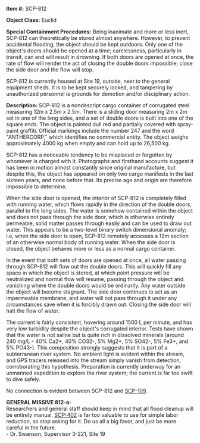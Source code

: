 **Item #:** SCP-812

**Object Class:** Euclid

**Special Containment Procedures:** Being inanimate and more or less inert, SCP-812 can theoretically be stored almost anywhere. However, to prevent accidental flooding, the object should be kept outdoors. Only one of the object's doors should be opened at a time; carelessness, particularly in transit, can and will result in drowning. If both doors are opened at once, the rate of flow will render the act of closing the double doors impossible; close the side door and the flow will stop.

SCP-812 is currently housed at Site 19, outside, next to the general equipment sheds. It is to be kept securely locked, and tampering by unauthorized personnel is grounds for demotion and/or disciplinary action.

**Description:** SCP-812 is a nondescript cargo container of corrugated steel measuring 12m x 2.5m x 2.5m. There is a sliding door measuring 2m x 2m set in one of the long sides, and a set of double doors is built into one of the square ends. The object is painted dull red and partially covered with spray-paint graffiti. Official markings include the number 247 and the word "ANTHERCORP," which identifies no commercial entity. The object weighs approximately 4000 kg when empty and can hold up to 26,500 kg.

SCP-812 has a noticeable tendency to be misplaced or forgotten by whomever is charged with it. Photographs and firsthand accounts suggest it has been in motion almost constantly since original manufacture, but despite this, the object has appeared on only two cargo manifests in the last sixteen years, and none before that. Its precise age and origin are therefore impossible to determine.

When the side door is opened, the interior of SCP-812 is completely filled with running water, which flows rapidly in the direction of the double doors, parallel to the long sides. The water is somehow contained within the object and does not pass through the side door, which is otherwise entirely permeable; solid matter passes through easily and can be used to draw out water. This appears to be a two-level binary switch dimensional anomaly; i.e, when the side door is open, SCP-812 remotely accesses a 12m section of an otherwise normal body of running water. When the side door is closed, the object behaves more or less as a normal cargo container.

In the event that both sets of doors are opened at once, all water passing through SCP-812 will flow out the double doors. This will quickly fill any space in which the object is stored, at which point pressure will be neutralized and normal flow will resume, passing through the object and vanishing where the double doors would be ordinarily. Any water outside the object will become stagnant. The side door continues to act as an impermeable membrane, and water will not pass through it under any circumstances save when it is forcibly drawn out. Closing the side door will halt the flow of water.

The current is fairly consistent, hovering around 1500 L per minute, and has very low turbidity despite the object's corrugated interior. Tests have shown that the water is not saline but is quite rich in dissolved minerals (around 240 mg/L - 40% Ca2+, 40% CO32-, 5% Mg2+, 5% SO42-, 5% Fe3+, and 5% PO43-). This composition strongly suggests that it is part of a subterranean river system. No ambient light is evident within the stream, and GPS tracers released into the stream simply vanish from detection, corroborating this hypothesis. Preparation is currently underway for an unmanned expedition to explore the river system; the current is far too swift to dive safely.

No connection is evident between SCP-812 and [SCP-109](/scp-109).

**GENERAL MISSIVE 812-a:**  
Researchers and general staff should keep in mind that all flood cleanup will be entirely manual. [SCP-402](/scp-402) is far too valuable to use for simple labor reduction, so stop asking for it. Do us all a big favor, and just be more careful in the future.  
\- Dr. Swanson, Supervisor 3-221, Site 19
